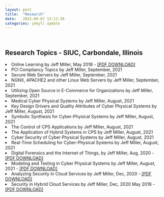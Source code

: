 ```yaml
---
layout: post
title:  "Research"
date:   2022-09-07 13:11:36
categories: jekyll update
---
```

<br>

Research Topics - SIUC, Carbondale, Illinois  
---
<li>Online Learning by Jeff Miller, May 2018 - <a href="https://jmillersiu.github.io/assets/Miller_Online_Learning_pdf.pdf" download>[PDF DOWNLOAD]</a></li>
<li>PCI Compliancy Topics by Jeff Miller, September, 2021</li>
<li>Secure Web Servers by Jeff Miller, September, 2021</li>
<li>NGNX, APACHE2 and other Linux Web Servers by Jeff Miller, September, 2021</li>
<li>Utilizing Open Source in E-Commerce for Organizations by Jeff Miller, September, 2021</li>
<li>Medical Cyber Physical Systems by Jeff Miller, August, 2021</li>
<li>Key Design Drivers and Quality Attributes of Cyber Physical Systems by Jeff Miller, August, 2021</li>
<li>Symbolic Synthesis for Cyber-Physical Systems by Jeff Miller, August, 2021</li>
<li>The Control of CPS Applications by Jeff Miller, August, 2021</li>
<li>The Application of Hybrid Systems in CPS by Jeff Miller, August, 2021</li>
<li>Cyber Security of Cyber Physical Systems by Jeff Miller, August, 2021</li>
<li>Real-Time Scheduling for Cyber-Physical Systems by Jeff Miller, August, 2021</li>
<li>Digital Forensics and the Internet of Things, by Jeff Miller, Aug, 2020 - <a href="https://jmillersiu.github.io/assets/DFIT_8_20.pdf" download>[PDF DOWNLOAD]
</a></li>
<li>Modeling and Testing in Cyber Physical Systems by Jeff Miller, August, 2021 - <a href="https://jmillersiu.github.io/assets/MCTPS_8_21.pdf" download>[PDF DOWNLOAD]
</a></li>
<li>Analyzing Security in Cloud Services by Jeff Miller, Dec, 2020 - <a href="https://jmillersiu.github.io/assets/ASCAB_10_20.pdf" download>[PDF DOWNLOAD]
</a></li>
<li>Security in Hybrid Cloud Services by Jeff Miller, Dec, 2020 May 2018 - <a href="https://jmillersiu.github.io/assets/SHCS_5_18.pdf" download>[PDF DOWNLOAD]
</a></li>
<br>
